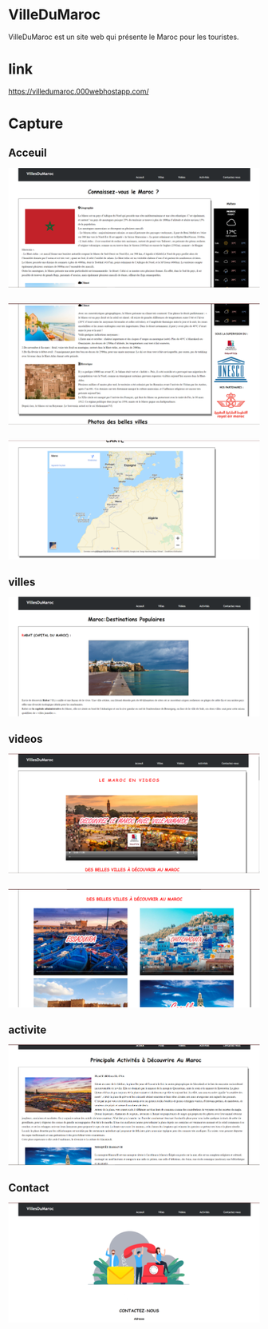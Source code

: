 # VilleDuMaroc
VilleDuMaroc est un site web qui présente le Maroc pour les touristes.
# link
https://villedumaroc.000webhostapp.com/
# Capture 
## Acceuil 
![](images/Capture.PNG)
##
![](images/Capture1.PNG)
##
![](images/Capture6.PNG)
## villes
![](images/Capture7.PNG)
## videos
![](images/Capture3.PNG)
##
![](images/Capture2.PNG)
## activite
![](images/Capture5.PNG)
## Contact 
![](images/Capture4.PNG)
